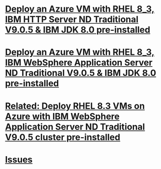 # [Deploy an Azure VM with RHEL 8_3, IBM HTTP Server ND Traditional V9.0.5 & IBM JDK 8.0 pre-installed](/ihs)
# [Deploy an Azure VM with RHEL 8_3, IBM WebSphere Application Server ND Traditional V9.0.5 & IBM JDK 8.0 pre-installed](/twas-nd)
# [Related: Deploy RHEL 8.3 VMs on Azure with IBM WebSphere Application Server ND Traditional V9.0.5 cluster pre-installed](https://github.com/WASdev/azure.websphere-traditional.cluster)
# [Issues](https://github.com/WASdev/azure.websphere-traditional.cluster/issues)
